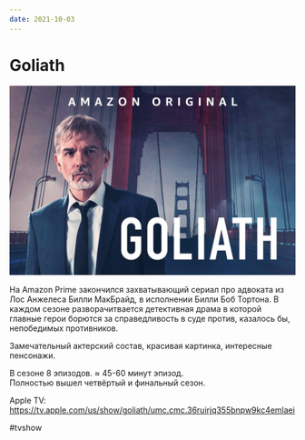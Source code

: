 ```yaml
---
date: 2021-10-03
---
```


# Goliath

![Goliath promo](goliath.jpg "Goliath promo")

На Amazon Prime закончился захватывающий сериал про адвоката из Лос Анжелеса Билли МакБрайд, в исполнении Билли Боб Тортона. В каждом сезоне разворачитвается детективная драма в которой главные герои борются за справедливость в суде против, казалось бы, непобедимых противников.

Замечательный актерский состав, красивая картинка, интересные пенсонажи.

В сезоне 8 эпизодов. ≈ 45-60 минут эпизод.<br>
Полностью вышел четвёртый и финальный сезон.

Apple TV: https://tv.apple.com/us/show/goliath/umc.cmc.36ruirjq355bnpw9kc4emlaei

#tvshow
